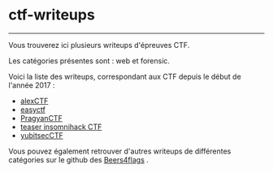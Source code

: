 # ctf-writeups

***

Vous trouverez ici plusieurs writeups d'épreuves CTF.

Les catégories présentes sont : web et forensic.   

Voici la liste des writeups, correspondant aux CTF depuis le début de l'année 2017 :

  * [alexCTF](https://ctf.oddcoder.com/challenges)
  * [easyctf](https://www.easyctf.com/)
  * [PragyanCTF](https://ctf.pragyan.org)
  * [teaser insomnihack CTF](https://teaser.insomnihack.ch/)
  * [yubitsecCTF](http://ctf.yubitsec.org/)

Vous pouvez également retrouver d'autres writeups de différentes catégories sur le github des [Beers4flags](https://github.com/Beers4Flags/writeups) .
